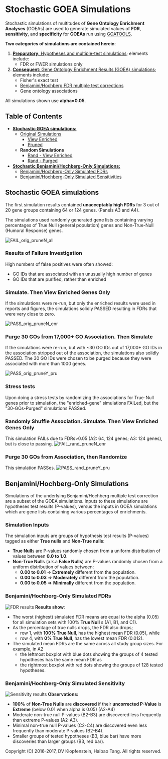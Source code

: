 # Stochastic GOEA Simulations
Stochastic simulations of multitudes of **Gene Ontology Enrichment Analyses** (GOEAs)
are used to generate simulated values of **FDR**, **sensitivity**, and **specificity**
for **GOEAs** run using [GOATOOLS](https://github.com/tanghaibao/goatools).

**Two categories of simulations are contained herein**:
  1. [**Preparatory**: Hypotheses and multiple-test simulations](doc/md/README_figs_hypoth.md); elements include:    
       * FDR or FWER simulations only
  2. [**Consequent**: Gene Ontology Enrichment Results (GOEA) simulations](doc/md/README_goea.md); elements include:
       * Fisher's exact test
       * [Benjamini/Hochberg FDR multiple test corrections](http://www.stat.purdue.edu/~doerge/BIOINFORM.D/FALL06/Benjamini%20and%20Y%20FDR.pdf)
       * Gene ontology associations    

All simulations shown use **alpha=0.05**.


## Table of Contents
  * [**Stochastic GOEA simulations:**](#stochastic-goea-simulations-1)
    * [Original Simulations](#stochastic-goea-simulations-1)
      * [View Enriched](#simulate-and-view-enriched-genes-only)
      * [Pruned](#purge-30-gos-from-association-then-simulate)
    * **Random Simulations**
      * [Rand - View Enriched](#randomize-association-and-view-enriched-genes-only)
      * [Rand - Purged](#purge-30-gos-from-association-then-randomize)
  * [**Stochastic Benjamini/Hochberg-Only Simulations:**](#benjaminihochberg-only-simulations)
    * [Benjamini/Hochberg-Only Simulated FDRs](
      #benjaminihochberg-only-simulated-fdrs)
    * [Benjamini/Hochberg-Only Simulated Sensitivities](
      #benjaminihochberg-only-simulated-sensitivity)

## Stochastic GOEA simulations
The first simulation results contained **unacceptably high FDRs** for
3 out of 20 gene groups containing 64 or 124 genes. (Panels A3 and A4).

The simulations used randomly generated gene lists containing varying
percentages of True Null (general population) genes and Non-True-Null (Humoral Response) genes.

![FAIL_orig_pruneN_all](doc/md/images/fig1b_FAIL_goea_orig_noprune_ntn2_100to000_004to124_N00020_00020_humoral_rsp.png)

### Results of Failure Investigation
High numbers of false positives were often showed:
  * GO IDs that are associated with an unusually high number of genes
  * GO IDs that are purified, rather than enriched

### Simulate. Then View Enriched Genes Only
If the simulations were re-run, but only the enriched results were used in reports and figures,
the simulations solidly PASSED resulting in FDRs that were very close to zero.

![PASS_orig_pruneN_enr](doc/md/images/fig3b_PASS_goea_orig_noprune_enriched_ntn2_100to000_004to124_N00020_00020_humoral_rsp.png)

### Purge 30 GOs from 17,000+ GO Association. Then Simulate
If the simulations were re-run, but with ~30 GO IDs out of 17,000+ GO IDs in the
association stripped out of the association, the simulations also solidly PASSED.
The 30 GO IDs were chosen to be purged because they were associated with more than 1000 genes.

![PASS_orig_pruneY_pru](doc/md/images/fig2b_PASS_goea_orig_pruned_ntn2_100to000_004to124_N00020_00020_humoral_rsp.png)

### Stress tests
Upon doing a stress tests by randomizing the associations for True-Null genes
prior to simulation, the "enriched-gene" simulations FAILed, but the
"30-GOs-Purged" simulations PASSed.

### Randomly Shuffle Association. Simulate. Then View Enriched Genes Only
This simulation FAILs due to FDRs>0.05 (A2: 64, 124 genes; A3: 124 genes), but is close to passing.
![FAIL_rand_pruneN_enr](doc/md/images/fig4b_FAIL_goea_rand_noprune_enriched_ntn2_100to000_004to124_N00020_00020_humoral_rsp.png)
### Purge 30 GOs from Association, then Randomize
This simulation PASSes.
![PASS_rand_pruneY_pru](doc/md/images/fig5b_PASS_goea_rand_pruned_ntn2_100to000_004to124_N00020_00020_humoral_rsp.png)


## Benjamini/Hochberg-Only Simulations
Simulations of the underlying Benjamini/Hochberg multiple test correction are a subset
of the GOEA simulations.
Inputs to these simulations are hypotheses test results (P-values), versus the
inputs in GOEA simulations which are gene lists containing various percentages of enrichments.

### Simulation Inputs
The simulation inputs are groups of hypothesis test results (P-values) tagged as 
either **True nulls** and **Non-True nulls**:
  * **True Null**s are P-values randomly chosen from a uniform distribution of values between **0.0 to 1.0**.    
  * **Non-True Null**s (a.k.a **False Nulls**) are P-values randomly chosen from a uniform distribution of values between:    
    * **0.00 to 0.01** => **Extremely** different from the population.    
    * **0.00 to 0.03** => **Moderately** different from the population.    
    * **0.00 to 0.05** => **Minimally** different from the population.    

### Benjamini/Hochberg-Only Simulated FDRs
![FDR results](doc/logs/fig_hypoth_100to025_01to05_004to128_N00100_01000_fdr_bh_fdr_actual.png)
**Results show**:
  * The worst (highest) simulated FDR means are equal to the alpha (0.05)
    for all simulation sets with 100% **True Null** s (A1, B1, and C1).    
  * As the percentage of true nulls drops, the FDR also drops;    
    * row 1, with **100% True Null**, has the highest mean FDR (0.05), while
    * row 4, with   **0% True Null**, has the lowest mean FDR (0.012).
  * The simulated mean FDRs are the same across all study group sizes. For example, in A2    
    * the leftmost boxplot with blue dots showing the groups of 4 tested hypotheses has the same mean FDR as
    * the rightmost boxplot with red dots showing the groups of 128 tested hypotheses.

### Benjamini/Hochberg-Only Simulated Sensitivity
![Sensitivity results](doc/logs/fig_hypoth_100to025_01to05_004to128_N00100_01000_fdr_bh_sensitivity.png)
**Observations:**    
* **100%** of **Non-True Nulls** are **discovered** if their **uncorrected P-Value** is **Extreme** (below 0.01 when alpha is 0.05) (A2-A4)
* Moderate non-true null P-values (B2-B3) are discovered less frequently than extreme P-values (A2-A3).
* Minimal non-true null P-values (C2-C4) are discovered even less frequently than moderate P-values (B2-B4).
* Smaller groups of tested hypotheses (B3, blue bar) have more discoveries than larger groups (B3, red bar).

Copyright (C) 2016-2017, DV Klopfenstein, Haibao Tang. All rights reserved.
